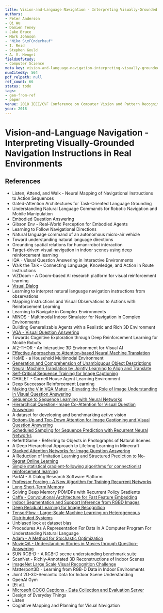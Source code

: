 ```yaml
---
title: Vision-and-Language Navigation - Interpreting Visually-Grounded Navigation Instructions in Real Environments
authors:
- Peter Anderson
- Qi Wu
- Damien Teney
- Jake Bruce
- Mark Johnson
- "Niko S\xFCnderhauf"
- I. Reid
- Stephen Gould
- A. V. Hengel
fieldsOfStudy:
- Computer Science
meta_key: vision-and-language-navigation-interpreting-visually-grounded-navigation-instructions-in-real-environments
numCitedBy: 564
pdf_relpath: null
ref_count: 66
status: todo
tags:
- gen-from-ref
- paper
venue: 2018 IEEE/CVF Conference on Computer Vision and Pattern Recognition
year: 2018
---
```


# Vision-and-Language Navigation - Interpreting Visually-Grounded Navigation Instructions in Real Environments

## References

- Listen, Attend, and Walk - Neural Mapping of Navigational Instructions to Action Sequences
- Gated-Attention Architectures for Task-Oriented Language Grounding
- Understanding Natural Language Commands for Robotic Navigation and Mobile Manipulation
- Embodied Question Answering
- Gibson Env - Real-World Perception for Embodied Agents
- Learning to Follow Navigational Directions
- Natural language command of an autonomous micro-air vehicle
- Toward understanding natural language directions
- Grounding spatial relations for human-robot interaction
- Target-driven visual navigation in indoor scenes using deep reinforcement learning
- IQA - Visual Question Answering in Interactive Environments
- Walk the Talk - Connecting Language, Knowledge, and Action in Route Instructions
- ViZDoom - A Doom-based AI research platform for visual reinforcement learning
- [Visual Dialog](./visual-dialog.md)
- Learning to interpret natural language navigation instructions from observations
- Mapping Instructions and Visual Observations to Actions with Reinforcement Learning
- Learning to Navigate in Complex Environments
- MINOS - Multimodal Indoor Simulator for Navigation in Complex Environments
- Building Generalizable Agents with a Realistic and Rich 3D Environment
- [VQA - Visual Question Answering](./vqa-visual-question-answering.md)
- Towards Cognitive Exploration through Deep Reinforcement Learning for Mobile Robots
- AI2-THOR - An Interactive 3D Environment for Visual AI
- [Effective Approaches to Attention-based Neural Machine Translation](./effective-approaches-to-attention-based-neural-machine-translation.md)
- HoME - a Household Multimodal Environment
- [Generation and Comprehension of Unambiguous Object Descriptions](./generation-and-comprehension-of-unambiguous-object-descriptions.md)
- [Neural Machine Translation by Jointly Learning to Align and Translate](./neural-machine-translation-by-jointly-learning-to-align-and-translate.md)
- [Self-Critical Sequence Training for Image Captioning](./self-critical-sequence-training-for-image-captioning.md)
- CHALET - Cornell House Agent Learning Environment
- Deep Successor Reinforcement Learning
- [Making the V in VQA Matter - Elevating the Role of Image Understanding in Visual Question Answering](./making-the-v-in-vqa-matter-elevating-the-role-of-image-understanding-in-visual-question-answering.md)
- [Sequence to Sequence Learning with Neural Networks](./sequence-to-sequence-learning-with-neural-networks.md)
- [Hierarchical Question-Image Co-Attention for Visual Question Answering](./hierarchical-question-image-co-attention-for-visual-question-answering.md)
- A dataset for developing and benchmarking active vision
- [Bottom-Up and Top-Down Attention for Image Captioning and Visual Question Answering](./bottom-up-and-top-down-attention-for-image-captioning-and-visual-question-answering.md)
- [Scheduled Sampling for Sequence Prediction with Recurrent Neural Networks](./scheduled-sampling-for-sequence-prediction-with-recurrent-neural-networks.md)
- ReferItGame - Referring to Objects in Photographs of Natural Scenes
- A Deep Hierarchical Approach to Lifelong Learning in Minecraft
- [Stacked Attention Networks for Image Question Answering](./stacked-attention-networks-for-image-question-answering.md)
- [A Reduction of Imitation Learning and Structured Prediction to No-Regret Online Learning](./a-reduction-of-imitation-learning-and-structured-prediction-to-no-regret-online-learning.md)
- [Simple statistical gradient-following algorithms for connectionist reinforcement learning](./simple-statistical-gradient-following-algorithms-for-connectionist-reinforcement-learning.md)
- ParlAI - A Dialog Research Software Platform
- [Professor Forcing - A New Algorithm for Training Recurrent Networks](./professor-forcing-a-new-algorithm-for-training-recurrent-networks.md)
- [Long Short-Term Memory](./long-short-term-memory.md)
- Solving Deep Memory POMDPs with Recurrent Policy Gradients
- [Caffe - Convolutional Architecture for Fast Feature Embedding](./caffe-convolutional-architecture-for-fast-feature-embedding.md)
- [Indoor Segmentation and Support Inference from RGBD Images](./indoor-segmentation-and-support-inference-from-rgbd-images.md)
- [Deep Residual Learning for Image Recognition](./deep-residual-learning-for-image-recognition.md)
- [TensorFlow - Large-Scale Machine Learning on Heterogeneous Distributed Systems](./tensorflow-large-scale-machine-learning-on-heterogeneous-distributed-systems.md)
- [Unbiased look at dataset bias](./unbiased-look-at-dataset-bias.md)
- Procedures As A Representation For Data In A Computer Program For Understanding Natural Language
- [Adam - A Method for Stochastic Optimization](./adam-a-method-for-stochastic-optimization.md)
- [MovieQA - Understanding Stories in Movies through Question-Answering](./movieqa-understanding-stories-in-movies-through-question-answering.md)
- SUN RGB-D - A RGB-D scene understanding benchmark suite
- ScanNet - Richly-Annotated 3D Reconstructions of Indoor Scenes
- [ImageNet Large Scale Visual Recognition Challenge](./imagenet-large-scale-visual-recognition-challenge.md)
- Matterport3D - Learning from RGB-D Data in Indoor Environments
- Joint 2D-3D-Semantic Data for Indoor Scene Understanding
- OpenAI Gym
- [Et al].
- [Microsoft COCO Captions - Data Collection and Evaluation Server](./microsoft-coco-captions-data-collection-and-evaluation-server.md)
- Design of Everyday Things
- Listen
- Cognitive Mapping and Planning for Visual Navigation
